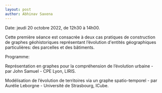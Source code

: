 ```yaml
---
layout: post
author: Abhinav Saxena
---
```


Date: jeudi 20 octobre 2022, de 12h30 à 14h00. 

Cette première séance est consacrée à deux cas pratiques de construction de graphes géohistoriques représentant l’évolution d'entités géographiques particulières: des parcelles et des bâtiments. 

Programme: 

Représentation en graphes pour la compréhension de l’évolution urbaine - par John Samuel - CPE Lyon, LIRIS.

Modélisation de l’évolution de territoires via un graphe spatio-temporel - par Aurélie Leborgne - Université de Strasbourg, ICube.
